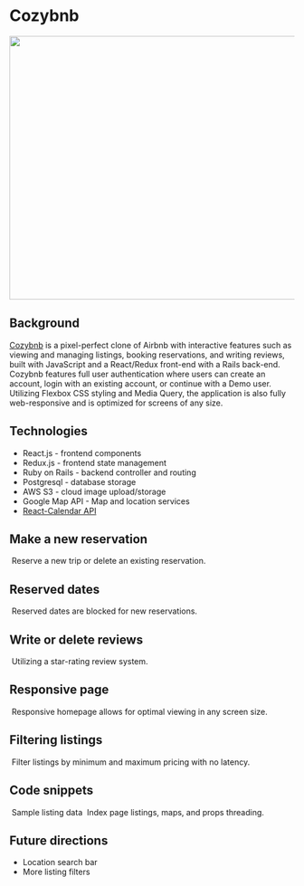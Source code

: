 # Cozybnb
<div align="center">
<img width="650" height="466.07" src='https://github.com/hannnmc/Cozybnb/blob/main/frontend/src/assets/images/product_readme/cozybnb_home.png' alt='' />
</div>

## Background
<a href='https://cozy-bnb.herokuapp.com' alt=''>Cozybnb</a> is a pixel-perfect clone of Airbnb with interactive features such as viewing and managing listings,  booking reservations, and writing reviews, built with JavaScript and a React/Redux front-end with a Rails back-end.  Cozybnb features full user authentication where users can create an account, login with an existing account, or continue with a Demo user. Utilizing Flexbox CSS styling and Media Query, the application is also fully web-responsive and is optimized for screens of any size.  

## Technologies
- React.js - frontend components
- Redux.js - frontend state management
- Ruby on Rails - backend controller and routing
- Postgresql - database storage
- AWS S3 - cloud image upload/storage
- Google Map API - Map and location services
- <a href='https://projects.wojtekmaj.pl/react-calendar/' target="_blank" rel="noopener noreferrer"> React-Calendar API </a>

## Make a new reservation
<img src='https://github.com/hannnmc/Cozybnb/blob/main/frontend/src/assets/images/product_readme/new_reservation.gif' alt='' />
Reserve a new trip or delete an existing reservation.

## Reserved dates
<img src='https://github.com/hannnmc/Cozybnb/blob/main/frontend/src/assets/images/product_readme/blocked_dates.gif' alt='' />
Reserved dates are blocked for new reservations.

## Write or delete reviews
<img src='https://github.com/hannnmc/Cozybnb/blob/main/frontend/src/assets/images/product_readme/leave_review.gif' alt='' />
Utilizing a star-rating review system.

## Responsive page
<img src='https://github.com/hannnmc/Cozybnb/blob/main/frontend/src/assets/images/product_readme/responsiveness.gif' alt='' />
Responsive homepage allows for optimal viewing in any screen size.

## Filtering listings
<img src='https://github.com/hannnmc/Cozybnb/blob/main/frontend/src/assets/images/product_readme/filtering.gif' alt='' />
Filter listings by minimum and maximum pricing with no latency.

## Code snippets
<img src='https://github.com/hannnmc/Cozybnb/blob/main/frontend/src/assets/images/product_readme/sample_listing_data.png' alt='' />
Sample listing data

<img src='https://github.com/hannnmc/Cozybnb/blob/main/frontend/src/assets/images/product_readme/listingindex1.png' alt='' />
Index page listings, maps, and props threading.

## Future directions
- Location search bar
- More listing filters
